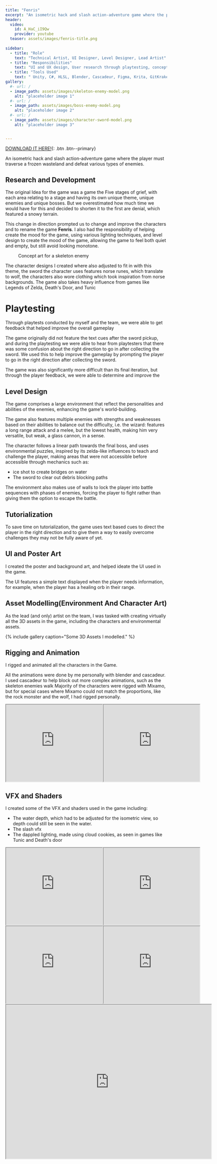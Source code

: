 ```yaml
---
title: "Fenris"
excerpt: "An isometric hack and slash action-adventure game where the player must traverse a frozen wasteland and defeat various types of enemies."
header:
  video:
    id: A_HaC_iI9Qw
    provider: youtube
  teaser: assets/images/fenris-title.png
  
sidebar:
  - title: "Role"
    text: "Technical Artist, UI Designer, Level Designer, Lead Artist"
  - title: "Responsibilities"
    text: "UI and UX design, User research through playtesting, concept art, 3D assets and Animations, ideation and creation of VFX, Rigging characters etc."
  - title: "Tools Used"
    text: " Unity, C#, HLSL, Blender, Cascadeur, Figma, Krita, GitKraken, Gitbash, Github Desktop, Visual Studio, Jetbrains rider, Asana"#please add project management tool
gallery:
  #- url: /
  - image_path: assets/images/skeleton-enemy-model.png
    alt: "placeholder image 1"
  #- url: /
  - image_path: assets/images/boss-enemy-model.png
    alt: "placeholder image 2"
  #- url: /
  - image_path: assets/images/character-sword-model.png
    alt: "placeholder image 3"


---
```

[DOWNLOAD IT HERE!](https://dezrts.itch.io/fenris){: .btn .btn--primary}

An isometric hack and slash action-adventure game where the player must traverse a frozen wasteland and defeat various types of enemies.

## Research and Development

The original Idea for the game was a game the Five stages of grief, with each area relating to a stage and having its own unique theme, unique enemies and unique bosses. But we overestimated how much time we would have for this and decided to shorten it to the first are denial, which featured a snowy terrain.

This change in direction prompted us to change and improve the characters and to rename the game **Fenris**.
I also had the responsibility of helping create the mood for the game, using various lighting techniques, and level design to create the mood of the game, allowing the game to feel both quiet and empty, but still avoid looking monotone.
<figure class="align-right">
<img src="{{ site.url }}{{ site.baseurl }}/assets/images/skeleton-enemy-concept.png" alt="">
  <figcaption>Concept art for a skeleton enemy</figcaption>
</figure>
The character designs I created where also adjusted to fit in with this theme, the sword the character uses features norse runes, which translate to wolf, the characters also wore clothing which took inspiration from norse backgrounds.
The game also takes heavy influence from games like Legends of Zelda, Death's Door, and Tunic

# Playtesting

Through playtests conducted by myself and the team, we were able to get feedback that helped improve the overall gameplay

The game originally did not feature the text cues after the sword pickup, and during the playtesting we were able to hear from playtesters that there was some confusion about the right direction to go in after collecting the sword. We used this to help improve the gameplay by prompting the player to go in the right direction after collecting the sword.

The game was also significantly more difficult than its final iteration, but through the player feedback, we were able to determine and improve the 




## Level Design

The game comprises a large environment that reflect the personalities and abilities of the enemies, enhancing the game's world-building.

The game also features multiple enemies with strengths and weaknesses based on their abilities to balance out the difficulty, i.e. the wizard: features a long range attack and a melee, but the lowest health, making him very versatile, but weak, a glass cannon, in a sense.

The character follows a linear path towards the final boss, and uses environmental puzzles, inspired by its zelda-like influences to teach and challenge the player, making areas that were not accessible before accessible through mechanics such as:
* ice shot to create bridges on water
* The sword to clear out debris blocking paths

The environment also makes use of walls to lock the player into battle sequences with phases of enemies, forcing the player to fight rather than giving them the option to escape the battle.

## Tutorialization

To save time on tutorialization, the game uses text based cues to direct the player in the right direction and to give them a way to easily overcome challenges they may not be fully aware of yet.


## UI and Poster Art

I created the poster and background art, and helped ideate the UI used in the game.

The UI features a simple text displayed when the player needs information, for example, when the player has a healing orb in their range.

## Asset Modelling(Environment And Character Art)

As the lead (and only) artist on the team, I was tasked with creating virtually all the 3D assets in the game, including the characters and environmental assets.

{% include gallery caption="Some 3D Assets I modelled." %}

## Rigging and Animation

I rigged and animated all the characters in the Game.

All the animations were done by me personally with blender and cascadeur. I used cascadeur to help block out more complex animations, such as the skeleton enemies walk
Majority of the characters were rigged with Mixamo, but for special cases where Mixamo could not match the proportions, like the rock monster and the wolf, I had rigged personally.

<div style="display: flex; justify-content: space-between;">
  <iframe src="https://drive.google.com/file/d/18eREtWtLDXI1qvew9EnOkglgi1DDirOQ/preview" width="200%" height="240" allow="autoplay"></iframe>
  <iframe src="https://drive.google.com/file/d/1d2ih3Co7Kx2URPSQtF9JcEfXJIYGiD5p/preview" width="200%" height="240" allow="autoplay"></iframe>
</div>

## VFX and Shaders

I created some of the VFX and shaders used in the game including:

* The water depth, which had to be adjusted for the isometric view, so depth could still be seen in the water.
* The slash vfx
* The dappled lighting, made using cloud cookies, as seen in games like Tunic and Death's door

<div style="display: flex; justify-content: space-between;">
  <iframe src="https://drive.google.com/file/d/11NUaRDnglhB44KkTzfWWIbDYVbY3HRdm/preview" width="200%" height="240" allow="autoplay"></iframe>
  <iframe src="https://drive.google.com/file/d/10BchQBqbshbvzYG__4-1Ww5-Dl_TBYf2/preview" width="200%" height="240" allow="autoplay"></iframe>
</div>
<div style="display: flex; justify-content: space-between;">
    <iframe src="https://drive.google.com/file/d/1ZjbGBvXADU6nvnhvYT6JUOucsYNs5rRP/preview" width="200%" height="240" allow="autoplay"></iframe>
    <iframe src="https://drive.google.com/file/d/1UasAifRMueZwevoGGhIyOhyB7UspmsKS/preview" width="200%" height="240" allow="autoplay"></iframe> 
</div>
<iframe src="https://drive.google.com/file/d/1NZH6Hpus3sazNLeHeCoctvtn4k-W7Ulq/preview" width="640" height="480" allow="autoplay"></iframe>